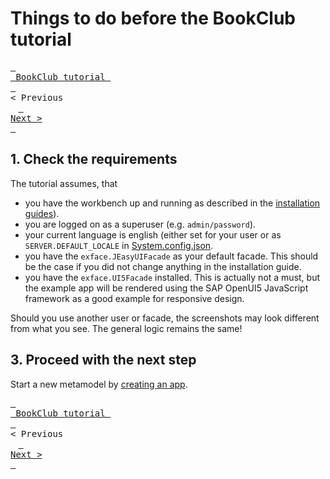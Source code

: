 # Things to do before the BookClub tutorial

[<kbd> <br> BookClub tutorial <br> </kbd>](index.md) <kbd> <br>< Previous <br> </kbd> [<kbd> <br>Next > <br> </kbd>](02_Creating_a_new_app.md)

## 1. Check the requirements

The tutorial assumes, that 

- you have the workbench up and running as described in the [installation guides](../../Installation/index.md)).
- you are logged on as a superuser (e.g. `admin/password`).
- your current language is english (either set for your user or as `SERVER.DEFAULT_LOCALE` in [System.config.json](../../Administration/Configuration/index.md).
- you have the `exface.JEasyUIFacade` as your default facade. This should be the case if you did not change anything in the installation guide.
- you have the `exface.UI5Facade` installed. This is actually not a must, but the example app will be rendered using the SAP OpenUI5 JavaScript framework as a good example for responsive design.

Should you use another user or facade, the screenshots may look different from what you see. The general logic remains the same!

## 3. Proceed with the next step

Start a new metamodel by [creating an app](02_Creating_a_new_app.md).

[<kbd> <br> BookClub tutorial <br> </kbd>](index.md) <kbd> <br>< Previous <br> </kbd> [<kbd> <br>Next > <br> </kbd>](02_Creating_a_new_app.md)